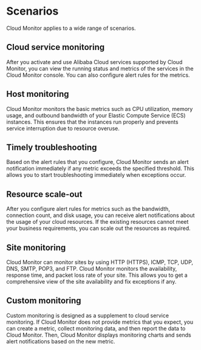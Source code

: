 # Scenarios

Cloud Monitor applies to a wide range of scenarios.

## Cloud service monitoring

After you activate and use Alibaba Cloud services supported by Cloud Monitor, you can view the running status and metrics of the services in the Cloud Monitor console. You can also configure alert rules for the metrics.

## Host monitoring

Cloud Monitor monitors the basic metrics such as CPU utilization, memory usage, and outbound bandwidth of your Elastic Compute Service \(ECS\) instances. This ensures that the instances run properly and prevents service interruption due to resource overuse.

## Timely troubleshooting

Based on the alert rules that you configure, Cloud Monitor sends an alert notification immediately if any metric exceeds the specified threshold. This allows you to start troubleshooting immediately when exceptions occur.

## Resource scale-out

After you configure alert rules for metrics such as the bandwidth, connection count, and disk usage, you can receive alert notifications about the usage of your cloud resources. If the existing resources cannot meet your business requirements, you can scale out the resources as required.

## Site monitoring

Cloud Monitor can monitor sites by using HTTP \(HTTPS\), ICMP, TCP, UDP, DNS, SMTP, POP3, and FTP. Cloud Monitor monitors the availability, response time, and packet loss rate of your site. This allows you to get a comprehensive view of the site availability and fix exceptions if any.

## Custom monitoring

Custom monitoring is designed as a supplement to cloud service monitoring. If Cloud Monitor does not provide metrics that you expect, you can create a metric, collect monitoring data, and then report the data to Cloud Monitor. Then, Cloud Monitor displays monitoring charts and sends alert notifications based on the new metric.

